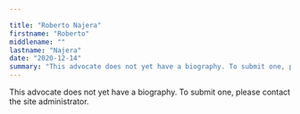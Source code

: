 ```yaml
---

title: "Roberto Najera"
firstname: "Roberto"
middlename: ""
lastname: "Najera"
date: "2020-12-14"
summary: "This advocate does not yet have a biography. To submit one, please contact the site administrator."
---
```

This advocate does not yet have a biography. To submit one, please contact the site administrator.

